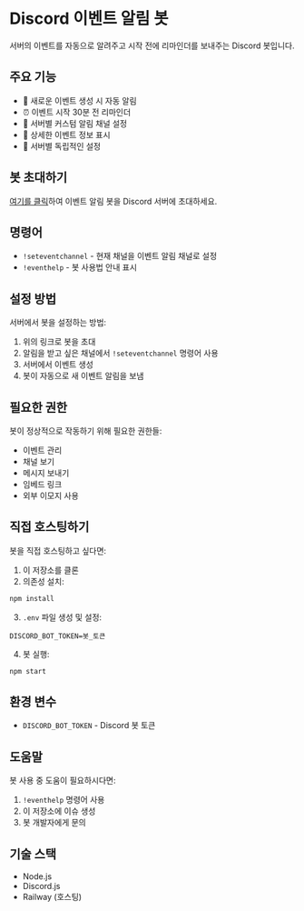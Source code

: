 # Discord 이벤트 알림 봇

서버의 이벤트를 자동으로 알려주고 시작 전에 리마인더를 보내주는 Discord 봇입니다.

## 주요 기능

- 🔔 새로운 이벤트 생성 시 자동 알림
- ⏰ 이벤트 시작 30분 전 리마인더
- 📍 서버별 커스텀 알림 채널 설정
- 💬 상세한 이벤트 정보 표시
- 🔑 서버별 독립적인 설정

## 봇 초대하기

[여기를 클릭](https://discord.com/oauth2/authorize?client_id=1332161924514840616&permissions=8590019584&integration_type=0&scope=bot)하여 이벤트 알림 봇을 Discord 서버에 초대하세요.

## 명령어

- `!seteventchannel` - 현재 채널을 이벤트 알림 채널로 설정
- `!eventhelp` - 봇 사용법 안내 표시

## 설정 방법

서버에서 봇을 설정하는 방법:

1. 위의 링크로 봇을 초대
2. 알림을 받고 싶은 채널에서 `!seteventchannel` 명령어 사용
3. 서버에서 이벤트 생성
4. 봇이 자동으로 새 이벤트 알림을 보냄

## 필요한 권한

봇이 정상적으로 작동하기 위해 필요한 권한들:
- 이벤트 관리
- 채널 보기
- 메시지 보내기
- 임베드 링크
- 외부 이모지 사용

## 직접 호스팅하기

봇을 직접 호스팅하고 싶다면:

1. 이 저장소를 클론
2. 의존성 설치:
```bash
npm install
```
3. `.env` 파일 생성 및 설정:
```env
DISCORD_BOT_TOKEN=봇_토큰
```
4. 봇 실행:
```bash
npm start
```

## 환경 변수

- `DISCORD_BOT_TOKEN` - Discord 봇 토큰


## 도움말

봇 사용 중 도움이 필요하시다면:
1. `!eventhelp` 명령어 사용
2. 이 저장소에 이슈 생성
3. 봇 개발자에게 문의

## 기술 스택

- Node.js
- Discord.js
- Railway (호스팅)
